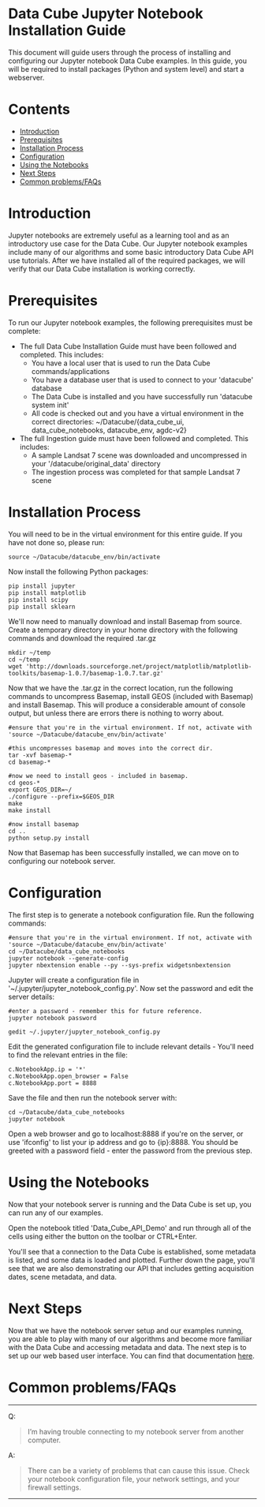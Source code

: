 Data Cube Jupyter Notebook Installation Guide
=================

This document will guide users through the process of installing and configuring our Jupyter notebook Data Cube examples. In this guide, you will be required to install packages (Python and system level) and start a webserver.

Contents
=================

  * [Introduction](#introduction)
  * [Prerequisites](#prerequisites)
  * [Installation Process](#installation_process)
  * [Configuration](#configuration)
  * [Using the Notebooks](#using_notebooks)
  * [Next Steps](#next_steps)
  * [Common problems/FAQs](#faqs)

<a name="introduction"></a> Introduction
========  
Jupyter notebooks are extremely useful as a learning tool and as an introductory use case for the Data Cube. Our Jupyter notebook examples include many of our algorithms and some basic introductory Data Cube API use tutorials. After we have installed all of the required packages, we will verify that our Data Cube installation is working correctly.  

<a name="prerequisites"></a> Prerequisites
========  

To run our Jupyter notebook examples, the following prerequisites must be complete:
* The full Data Cube Installation Guide must have been followed and completed. This includes:
  * You have a local user that is used to run the Data Cube commands/applications
  * You have a database user that is used to connect to your 'datacube' database
  * The Data Cube is installed and you have successfully run 'datacube system init'
  * All code is checked out and you have a virtual environment in the correct directories: ~/Datacube/{data_cube_ui, data_cube_notebooks, datacube_env, agdc-v2}
* The full Ingestion guide must have been followed and completed. This includes:
  * A sample Landsat 7 scene was downloaded and uncompressed in your '/datacube/original_data' directory
  * The ingestion process was completed for that sample Landsat 7 scene

<a name="installation_process"></a> Installation Process
========  

You will need to be in the virtual environment for this entire guide. If you have not done so, please run:

```
source ~/Datacube/datacube_env/bin/activate
```

Now install the following Python packages:

```
pip install jupyter
pip install matplotlib
pip install scipy
pip install sklearn
```

We'll now need to manually download and install Basemap from source. Create a temporary directory in your home directory with the following commands and download the required .tar.gz

```
mkdir ~/temp
cd ~/temp
wget 'http://downloads.sourceforge.net/project/matplotlib/matplotlib-toolkits/basemap-1.0.7/basemap-1.0.7.tar.gz'
```

Now that we have the .tar.gz in the correct location, run the following commands to uncompress Basemap, install GEOS (included with Basemap) and install Basemap. This will produce a considerable amount of console output, but unless there are errors there is nothing to worry about.

```
#ensure that you're in the virtual environment. If not, activate with 'source ~/Datacube/datacube_env/bin/activate'

#this uncompresses basemap and moves into the correct dir.
tar -xvf basemap-*
cd basemap-*

#now we need to install geos - included in basemap.
cd geos-*
export GEOS_DIR=~/
./configure --prefix=$GEOS_DIR
make
make install  

#now install basemap
cd ..
python setup.py install
```

Now that Basemap has been successfully installed, we can move on to configuring our notebook server.

<a name="configuration"></a> Configuration
========  

The first step is to generate a notebook configuration file. Run the following commands:

```
#ensure that you're in the virtual environment. If not, activate with 'source ~/Datacube/datacube_env/bin/activate'
cd ~/Datacube/data_cube_notebooks
jupyter notebook --generate-config
jupyter nbextension enable --py --sys-prefix widgetsnbextension
```

Jupyter will create a configuration file in '~/.jupyter/jupyter_notebook_config.py'. Now set the password and edit the server details:

```
#enter a password - remember this for future reference.
jupyter notebook password

gedit ~/.jupyter/jupyter_notebook_config.py
```

Edit the generated configuration file to include relevant details - You'll need to find the relevant entries in the file:

```
c.NotebookApp.ip = '*'
c.NotebookApp.open_browser = False
c.NotebookApp.port = 8888
```

Save the file and then run the notebook server with:

```
cd ~/Datacube/data_cube_notebooks
jupyter notebook
```

Open a web browser and go to localhost:8888 if you're on the server, or use 'ifconfig' to list your ip address and go to {ip}:8888. You should be greeted with a password field - enter the password from the previous step.

<a name="using_notebooks"></a> Using the Notebooks
========  

Now that your notebook server is running and the Data Cube is set up, you can run any of our examples.

Open the notebook titled 'Data_Cube_API_Demo' and run through all of the cells using either the button on the toolbar or CTRL+Enter.

You'll see that a connection to the Data Cube is established, some metadata is listed, and some data is loaded and plotted. Further down the page, you'll see that we are also demonstrating our API that includes getting acquisition dates, scene metadata, and data.

<a name="next_steps"></a> Next Steps
========  

Now that we have the notebook server setup and our examples running, you are able to play with many of our algorithms and become more familiar with the Data Cube and accessing metadata and data. The next step is to set up our web based user interface. You can find that documentation [here](./ui_install.md).

<a name="faqs"></a> Common problems/FAQs
========  
----  

Q: 	
 >I’m having trouble connecting to my notebook server from another computer.

A:  
>	There can be a variety of problems that can cause this issue. Check your notebook configuration file, your network settings, and your firewall settings.

---  
